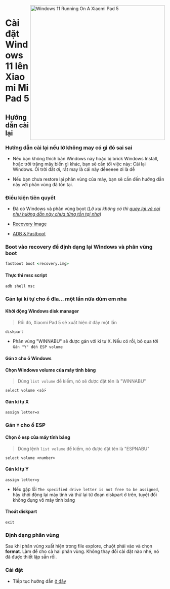 <img align="right" src="https://raw.githubusercontent.com/erdilS/Port-Windows-11-Xiaomi-Pad-5/main/nabu.png" width="425" alt="Windows 11 Running On A Xiaomi Pad 5">


# Cài đặt Windows 11 lên Xiaomi Mi Pad 5

## Hướng dẫn cài lại

### Hướng dẫn cài lại nếu lỡ không may có gì đó sai sai

- Nếu bạn không thích bản Windows này hoặc bị brick Windows Install, hoặc trời trăng mây biển gì khác, bạn sẽ cần tới việc này: Cài lại Windows. Ôi trời đất ơi, rất may là cái này dễeeeee ơi là dễ

- Nếu bạn chưa restore lại phân vùng của máy, bạn sẽ cần đến hướng dẫn này với phân vùng đã tồn tại.

### Điều kiện tiên quyết

- Đã có Windows và phân vùng boot (*Lỡ xui không có thì [quay lại và coi như hướng dẫn này chưa từng tồn tại nha](/guide/Vietnamese/1-partition-vi.md)*)

- [Recovery Image](../../../../releases/tag/1.0)

- [ADB & Fastboot](https://developer.android.com/studio/releases/platform-tools)


### Boot vào recovery để định dạng lại Windows và phân vùng boot

```cmd
fastboot boot <recovery.img>
```


#### Thực thi msc script

```cmd
adb shell msc
```

### Gán lại kí tự cho ổ đĩa... một lần nữa dùm em nha
  

#### Khởi động Windows disk manager

> Rồi đó, Xiaomi Pad 5 sẽ xuất hiện ở đây một lần

```cmd
diskpart
```

- Phân vùng "WINNABU" sẽ được gán với kí tự X. Nếu có rồi, bỏ qua tới `Gán "Y" đến ESP volume`

#### Gán `X` cho ổ Windows

#### Chọn Windows volume của máy tính bảng
> Dùng `list volume` để kiếm, nó sẽ được đặt tên là "WINNABU"

```diskpart
select volume <số>
```

#### Gán kí tự X
```diskpart
assign letter=x
```

### Gán `Y` cho ổ ESP 

#### Chọn ổ esp của máy tính bảng
> Dùng lệnh `list volume` để kiếm, nó được đặt tên là  "ESPNABU"

```diskpart
select volume <number>
```

#### Gán kí tự Y

```diskpart
assign letter=y
```

- Nếu gặp lỗi `The specified drive letter is not free to be assigned`, hãy khởi động lại máy tính và thử lại từ đoạn diskpart ở trên, tuyệt đối không đụng vô máy tính bảng

#### Thoát diskpart
```diskpart
exit
```

### Định dạng phân vùng

Sau khi phân vùng xuất hiện trong file explore, chuột phải vào và chọn **format**. Làm để cho cả hai phân vùng. Không thay đổi cài đặt nào nhé, nó đã được thiết lập sẵn rồi.

### Cài đặt

- Tiếp tục hướng dẫn [ở đây](/guide/Vietnamese/2-install-vi.md#install)
